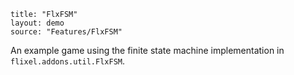 ```
title: "FlxFSM"
layout: demo
source: "Features/FlxFSM"
```

An example game using the finite state machine implementation in `flixel.addons.util.FlxFSM`.